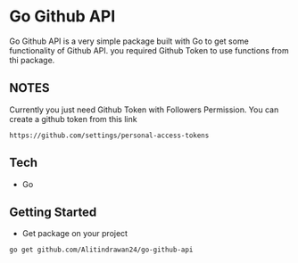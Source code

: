 # Go Github API

Go Github API is a very simple package built with Go to get some functionality of
Github API. you required Github Token to use functions from thi package.

## NOTES
Currently you just need Github Token with Followers Permission. You can create a github token from this link
```
https://github.com/settings/personal-access-tokens
```

## Tech
- Go

## Getting Started
- Get package on your project
```bash
go get github.com/Alitindrawan24/go-github-api
```